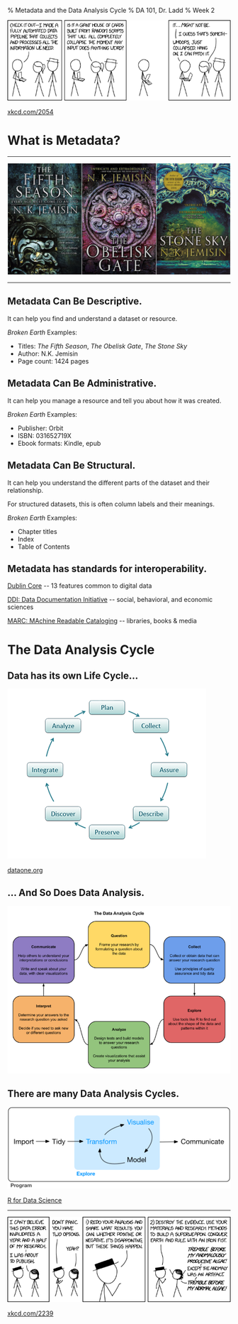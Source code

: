 % Metadata and the Data Analysis Cycle
% DA 101, Dr. Ladd
% Week 2

![](img/xkcd_data_pipeline.png)

[xkcd.com/2054](https://xkcd.com/2054/)

# What is Metadata?

---

![](img/brokenearth.jpeg)

---

## Metadata Can Be Descriptive.

It can help you find and understand a dataset or resource.

*Broken Earth* Examples:

- Titles: *The Fifth Season*, *The Obelisk Gate*, *The Stone Sky*
- Author: N.K. Jemisin
- Page count: 1424 pages

## Metadata Can Be Administrative.

It can help you manage a resource and tell you about how it was created.

*Broken Earth* Examples:

- Publisher: Orbit
- ISBN: 031652719X
- Ebook formats: Kindle, epub

## Metadata Can Be Structural.

It can help you understand the different parts of the dataset and their relationship.

For structured datasets, this is often column labels and their meanings.

*Broken Earth* Examples:

- Chapter titles
- Index
- Table of Contents

## Metadata has standards for interoperability.

[Dublin Core](http://dublincore.org/) -- 13 features common to digital data

[DDI: Data Documentation Initiative](https://www.ddialliance.org/) -- social, behavioral, and economic sciences

[MARC: MAchine Readable Cataloging](https://www.loc.gov/marc/) -- libraries, books & media

# The Data Analysis Cycle

## Data has its own Life Cycle...

![](img/data_lifecycle.png)

[dataone.org](https://old.dataone.org/data-life-cycle)

## ... And So Does Data Analysis.

![](img/dac_small.png)

## There are many Data Analysis Cycles.

![](img/r_dac.png)

[R for Data Science](https://r4ds.had.co.nz/explore-intro.html)

---

![](img/xkcd_data_error.png)

[xkcd.com/2239](https://xkcd.com/2239/)
